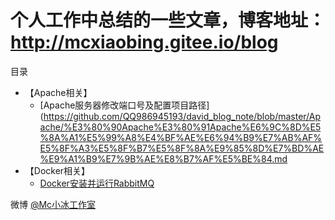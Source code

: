 # 个人工作中总结的一些文章，博客地址：http://mcxiaobing.gitee.io/blog


目录

* 【Apache相关】
    * [Apache服务器修改端口号及配置项目路径](https://github.com/QQ986945193/david_blog_note/blob/master/Apache/%E3%80%90Apache%E3%80%91Apache%E6%9C%8D%E5%8A%A1%E5%99%A8%E4%BF%AE%E6%94%B9%E7%AB%AF%E5%8F%A3%E5%8F%B7%E5%8F%8A%E9%85%8D%E7%BD%AE%E9%A1%B9%E7%9B%AE%E8%B7%AF%E5%BE%84.md
* 【Docker相关】
    * [Docker安装并运行RabbitMQ](https://github.com/QQ986945193/david_blog_note/blob/master/Apache/)



微博 [@Mc小冰工作室](http://www.weibo.com/mcxiaobing)
